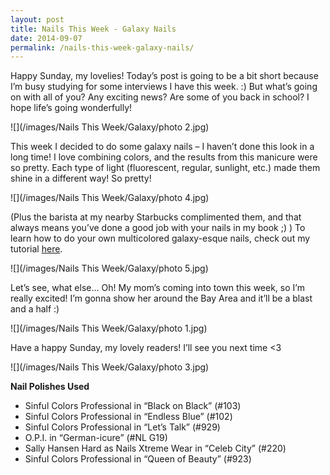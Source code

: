 ```yaml
---
layout: post
title: Nails This Week - Galaxy Nails
date: 2014-09-07
permalink: /nails-this-week-galaxy-nails/
---
```


Happy Sunday, my lovelies! Today’s post is going to be a bit short because I’m busy studying for some interviews I have this week. :) But what’s going on with all of you? Any exciting news? Are some of you back in school? I hope life’s going wonderfully!

![](/images/Nails This Week/Galaxy/photo 2.jpg)

This week I decided to do some galaxy nails – I haven’t done this look in a long time! I love combining colors, and the results from this manicure were so pretty. Each type of light (fluorescent, regular, sunlight, etc.) made them shine in a different way! So pretty!

![](/images/Nails This Week/Galaxy/photo 4.jpg)

(Plus the barista at my nearby Starbucks complimented them, and that always means you’ve done a good job with your nails in my book ;) ) To learn how to do your own multicolored galaxy-esque nails, check out my tutorial [here](http://nailsfornickels.com/tutorial-starry-starry-night/).

![](/images/Nails This Week/Galaxy/photo 5.jpg)

Let’s see, what else… Oh! My mom’s coming into town this week, so I’m really excited! I’m gonna show her around the Bay Area and it’ll be a blast and a half :)

![](/images/Nails This Week/Galaxy/photo 1.jpg)

Have a happy Sunday, my lovely readers! I’ll see you next time <3

![](/images/Nails This Week/Galaxy/photo 3.jpg)

**Nail Polishes Used**

- Sinful Colors Professional in “Black on Black” (#103)
- Sinful Colors Professional in “Endless Blue” (#102)
- Sinful Colors Professional in “Let’s Talk” (#929)
- O.P.I. in “German-icure” (#NL G19)
- Sally Hansen Hard as Nails Xtreme Wear in “Celeb City” (#220)
- Sinful Colors Professional in “Queen of Beauty” (#923)